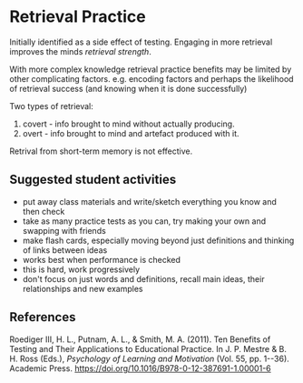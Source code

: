<!--
 Copyright (C) 2023 David Jones
 
 This file is part of memex.
 
 memex is free software: you can redistribute it and/or modify
 it under the terms of the GNU General Public License as published by
 the Free Software Foundation, either version 3 of the License, or
 (at your option) any later version.
 
 memex is distributed in the hope that it will be useful,
 but WITHOUT ANY WARRANTY; without even the implied warranty of
 MERCHANTABILITY or FITNESS FOR A PARTICULAR PURPOSE.  See the
 GNU General Public License for more details.
 
 You should have received a copy of the GNU General Public License
 along with memex.  If not, see <http://www.gnu.org/licenses/>.
-->

# Retrieval Practice 



Initially identified as a side effect of testing. Engaging in more retrieval improves the minds _retrieval strength_.

With more complex knowledge retrieval practice benefits may be limited by other complicating factors. e.g. encoding factors and perhaps the likelihood of retrieval success (and knowing when it is done successfully)

Two types of retrieval:

1. covert - info brought to mind without actually producing.
2. overt - info brought to mind and artefact produced with it.

Retrival from short-term memory is not effective.

## Suggested student activities

- put away class materials and write/sketch everything you know and then check
- take as many practice tests as you can, try making your own and swapping with friends
- make flash cards, especially moving beyond just definitions and thinking of links between ideas
- works best when performance is checked
- this is hard, work progressively 
- don't focus on just words and definitions, recall main ideas, their relationships and new examples

## References

Roediger III, H. L., Putnam, A. L., & Smith, M. A. (2011). Ten Benefits of Testing and Their Applications to Educational Practice. In J. P. Mestre & B. H. Ross (Eds.), *Psychology of Learning and Motivation* (Vol. 55, pp. 1--36). Academic Press. <https://doi.org/10.1016/B978-0-12-387691-1.00001-6>

